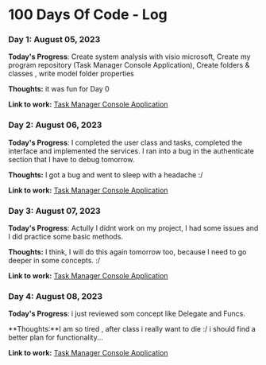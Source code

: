 # 100 Days Of Code - Log

### Day 1: August 05, 2023 


**Today's Progress**: Create system analysis with visio microsoft, Create my program repository (Task Manager Console Application), Create folders & classes , write model folder properties

**Thoughts:** it was fun for Day 0 

**Link to work:** [Task Manager Console Application](https://github.com/Hamrez95/Task-Manager-Console-Application.git)

### Day 2: August 06, 2023 


**Today's Progress**: I completed the user class and tasks, completed the interface and implemented the services. I ran into a bug in the authenticate section that I have to debug tomorrow.

**Thoughts:** I got a bug and went to sleep with a headache :/

**Link to work:** [Task Manager Console Application](https://github.com/Hamrez95/Task-Manager-Console-Application.git)


### Day 3: August 07, 2023 


**Today's Progress**: Actully I didnt work on my project,  I had some issues and I did practice some basic methods. 

**Thoughts:** I think, I will do this again tomorrow too, because I need to go deeper in some concepts. :/

**Link to work:** [Task Manager Console Application](https://github.com/Hamrez95/Task-Manager-Console-Application.git)


### Day 4: August 08, 2023 


**Today's Progress**: i just reviewed som concept like Delegate and Funcs. 

**Thoughts:**I am so tired , after class i really want to die :/ i should find a better plan for functionality...

**Link to work:** [Task Manager Console Application](https://github.com/Hamrez95/Task-Manager-Console-Application.git)



